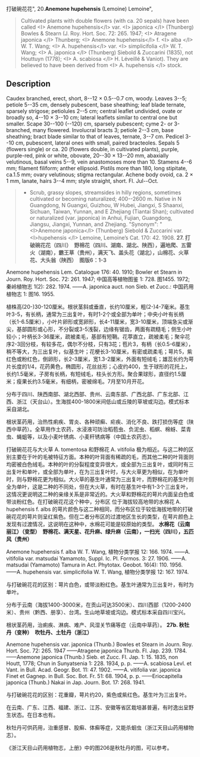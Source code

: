 打破碗花花",
20.**Anemone hupehensis** (Lemoine) Lemoine",

> Cultivated plants with double flowers (with ca. 20 sepals) have been called &lt;I&gt; Anemone hupehensis&lt;/I&gt; var. &lt;I&gt; japonica &lt;/I&gt; (Thunberg) Bowles &amp; Stearn (J. Roy. Hort. Soc. 72: 265. 1947; &lt;I&gt; Atragene japonica &lt;/I&gt; Thunberg; &lt;I&gt; Anemone hupehensis&lt;/I&gt; f. &lt;I&gt; alba &lt;/I&gt; W. T. Wang; &lt;I&gt; A. hupehensis&lt;/I&gt; var. &lt;I&gt; simplicifolia &lt;/I&gt; W. T. Wang; &lt;I&gt; A. japonica &lt;/I&gt; (Thunberg) Siebold &amp; Zuccarini (1835), not Houttuyn (1778); &lt;I&gt; A. scabiosa &lt;/I&gt; H. Léveillé &amp; Vaniot). They are believed to have been derived from &lt;I&gt; A. hupehensis &lt;/I&gt; stock.

## Description
Caudex branched, erect, short, 8--12 × 0.5--0.7 cm, woody. Leaves 3--5; petiole 5--35 cm, densely pubescent, base sheathing; leaf blade ternate, sparsely strigose; petiolules 2--5 cm; central leaflet undivided, ovate or broadly so, 4--10 × 3--10 cm; lateral leaflets similar to central one but smaller. Scape 30--100 (--120) cm, sparsely pubescent; cyme 2- or 3-branched, many flowered. Involucral bracts 3; petiole 2--3 cm, base sheathing; bract blade similar to that of leaves, ternate, 3--7 cm. Pedicel 3--10 cm, pubescent, lateral ones with small, paired bracteoles. Sepals 5 (flowers single) or ca. 20 (flowers double, in cultivated plants), purple, purple-red, pink or white, obovate, 20--30 × 13--20 mm, abaxially velutinous, basal veins 5--9, vein anastomoses more than 10. Stamens 4--6 mm; filament filiform; anther ellipsoid. Pistils more than 180, long stipitate, ca.1.5 mm; ovary velutinous; stigma rectangular. Achene body ovoid, ca. 2 × 1 mm, lanate, hairs 3--4 mm; style straight, short. Fl. Jul--Oct.

> * Scrub, grassy slopes, streamsides in hilly regions, sometimes cultivated or becoming naturalized; 400--2600 m. Native in N Guangdong, N Guangxi, Guizhou, W Hubei, Jiangxi, S Shaanxi, Sichuan, Taiwan, Yunnan, and E Zhejiang (Tiantai Shan); cultivated or naturalized (var. japonica) in Anhui, Fujian, Guangdong, Jiangsu, Jiangxi, Yunnan, and Zhejiang.
  "Synonym": "&lt;I&gt;Anemone japonica&lt;/I&gt; (Thunberg) Siebold &amp; Zuccarini var. &lt;I&gt;hupehensis &lt;/I&gt; Lemoine, Lemoine’s Cat. 170: 42. 1908.
**27. 打破碗花花（四川）　野棉花（四川、湖南、湖北、陕西），遍地爬、五雷火（湖南），霸王草（贵州），满天飞、盖头花（湖北），山棉花、火草花、大头翁（陕西）　图版6：1-3**

Anemone hupehensis Lem. Catalogue 176: 40. 1910; Bowler et Stearn in Journ. Roy. Hort. Soc. 72: 261. 1947; 中国高等植物图鉴 1: 728. 图1455. 1972; 秦岭植物志 1(2): 282. 1974. ——A. japonica auct. non Sieb. et Zucc.: 中国药用植物志 1: 图16. 1955.

植株高(20-)30-120厘米。根状茎斜或垂直，长约10厘米，粗(2-)4-7毫米。基生叶3-5，有长柄，通常为三出复叶，有时1-2个或全部为单叶；中央小叶有长柄（长1-6.5厘米），小叶片卵形或宽卵形，长4-11厘米，宽3-10厘米，顶端急尖或渐尖，基部圆形或心形，不分裂或3-5浅裂，边缘有锯齿，两面有疏糙毛；侧生小叶较小；叶柄长3-36厘米，疏被柔毛，基部有短鞘。花葶直立，疏被柔毛；聚伞花序2-3回分枝，有较多花，偶尔不分枝，只有3花；苞片3，有柄（长0.5-6厘米），稍不等大，为三出复叶，似基生叶；花梗长3-10厘米，有密或疏柔毛；萼片5，紫红色或粉红色，倒卵形，长2-3厘米，宽1.3-2厘米，外面有短绒毛；雄蕊长约为萼片长度的1/4，花药黄色，椭圆形，花丝丝形；心皮约400，生于球形的花托上，长约1.5毫米，子房有长柄，有短绒毛，柱头长方形。聚合果球形，直径约1.5厘米；瘦果长约3.5毫米，有细柄，密被绵毛。7月至10月开花。

分布于四川、陕西南部、湖北西部、贵州、云南东部、广西北部、广东北部、江西、浙江（天台山）。生海拔400-1800米间低山或丘陵的草坡或沟边。模式标本采自湖北。

根状茎药用，治热性痢疾、胃炎、各种顽癣、疟疾、消化不良、跌打损伤等症（陕西中草药）。全草用作土农药，水浸液可防治稻苞虫、负泥虫、稻螟、棉蚜、菜青虫、蝇蛆等，以及小麦叶锈病、小麦秆锈病等（中国土农药志）。

打破碗花花与大火草 A. tomentosa 和野棉花 A. vitifolia 极为相近。与这二种的区别主要在于叶的毛被特征方面。本种的叶背面有稀疏的毛，而其他二种的叶背面则均密被白色绒毛。本种的叶的分裂程度变异很大，或全部为三出复叶，或同时有三出复叶和单叶，或全部为单叶，在为三出复叶时，与大火草更为相似，在为单叶时，则与野棉花更为相似。大火草的基生叶通常为三出复叶，而野棉花的基生叶则全为单叶，这是二种的不同处，但在大火草，有时在基生叶中有1-3个三出复叶，这情况更说明这二种的亲缘关系是非常近的。大火草和野棉花的萼片内面呈白色或带淡粉红色。在打破碗花花这个种中，分布区 位于海拔较高地带的水棉花 A. hupehensis f. albs 的萼片颜色与这二种相同，而分布区位于较低海拔地带的打破碗花花的萼片则呈红紫色。但在二者分布区的过渡地区生长的类型，在萼片颜色上发现有过渡情况，这说明在这种中，水棉花可能是较原始的类型。
**水棉花（云南丽江）（变型）　野棉花、满天星、花升麻、绿升麻（云南），一扫光（四川），五匹风（贵州）**

Anemone hupehensis f. alba W. T. Wang, 植物分类学报 12: 166. 1974. ——A. vitifolia var. matsudai Yamamoto, Suppl. Ic. Pl. Formos. 3: 27. 1906. ——A. matsudai (Yamamoto) Tamura in Act. Phytotax. Geobot. 16(4): 110. 1956. ——A. hupehensis var. simplicifolia W. T. Wang, 植物分类学报 12: 167. 1974.

与打破碗花花的区别：萼片白色，或带淡粉红色。基生叶通常为三出复叶，有时为单叶。

分布于云南（海拔1400-3000米，在贡山可达3500米）、四川西部（1200-2400米）、贵州（黔西、册享）、台湾。生山地草坡或沟边。模式标本采自四川宝兴。

根状茎药用，治痢疾、淋病、难产、风湿关节痛等症（云南中草药）。
**27b. 秋牡丹（变种）　吹牡丹、土牡丹（浙江）**

Anemone hupehensis var. japonica (Thunb.) Bowles et Stearn in Journ. Roy. Hort. Soc. 72: 265. 1947 ——Atragene japonica Thunb. Fl. Jap. 239. 1784. ——Anemone japonica (Thunb.) Sieb. et Zucc. Fl. Jap. 1: 15. 1835, non Houtt, 1778; Chun in Sunyatsenia 1: 228. 1934, p. p. ——A. scabiosa Levl. et Vant. in Bull. Acad. Geogr. Bot. 11: 47. 1902. ——A. vitifolia var. japonica Finet et Gagnep. in Bull. Soc. Bot. Fr. 51: 68. 1904, p. p. ——Eriocapitella japonica (Thunb.) Nakai in Jap. Journ. Bot. 17: 268. 1941.

与打破碗花花的区别：花重瓣，萼片约20，紫色或紫红色。基生叶为三出复叶。

在云南、广东、江西、福建、浙江、江苏、安徽等省区栽培甚普遍，有时逸出呈野生状态。在日本也有。

秋牡丹可供药用，治重感冒、股癣、体癣等症，又能杀蛔虫（浙江天目山药用植物志）。

《浙江天目山药用植物志，上册》中的图206是秋牡丹的图，可以参考。
